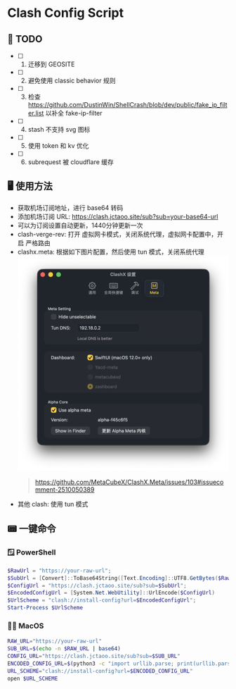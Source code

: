 # Clash Config Script

## 🎯 TODO

- [ ] 1. 迁移到 GEOSITE
- [ ] 2. 避免使用 classic behavior 规则
- [ ] 3. 检查 https://github.com/DustinWin/ShellCrash/blob/dev/public/fake_ip_filter.list 以补全 fake-ip-filter
- [ ] 4. stash 不支持 svg 图标
- [ ] 5. 使用 token 和 kv 优化
- [ ] 6. subrequest 被 cloudflare 缓存

## 🖥️ 使用方法

- 获取机场订阅地址，进行 base64 转码
- 添加机场订阅 URL: https://clash.jctaoo.site/sub?sub=your-base64-url
- 可以为订阅设置自动更新，1440分钟更新一次
- clash-verge-rev: 打开 虚拟网卡模式，关闭系统代理，虚拟网卡配置中，开启 严格路由
- clashx.meta: 根据如下图片配置，然后使用 tun 模式，关闭系统代理 ![clashx-meta](./clashx-meta.png)
  > https://github.com/MetaCubeX/ClashX.Meta/issues/103#issuecomment-2510050389
- 其他 clash: 使用 tun 模式

## 📟 一键命令

### 🪟 PowerShell

```ps1
$RawUrl = "https://your-raw-url";
$SubUrl = [Convert]::ToBase64String([Text.Encoding]::UTF8.GetBytes($RawUrl));
$ConfigUrl = "https://clash.jctaoo.site/sub?sub=$SubUrl";
$EncodedConfigUrl = [System.Net.WebUtility]::UrlEncode($ConfigUrl)
$UrlScheme = "clash://install-config?url=$EncodedConfigUrl";
Start-Process $UrlScheme
```

### 🧑‍💻 MacOS

```sh
RAW_URL="https://your-raw-url"
SUB_URL=$(echo -n $RAW_URL | base64)
CONFIG_URL="https://clash.jctaoo.site/sub?sub=$SUB_URL"
ENCODED_CONFIG_URL=$(python3 -c "import urllib.parse; print(urllib.parse.quote('''$CONFIG_URL'''))")
URL_SCHEME="clash://install-config?url=$ENCODED_CONFIG_URL"
open $URL_SCHEME
```